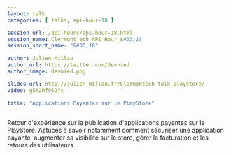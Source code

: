 ```yaml
---
layout: talk
categories: [ talks, api-hour-18 ]

session_url: /api-hours/api-hour-18.html
session_name: Clermont'ech API Hour &#35;18
session_short_name: "&#35;18"

author: Julien Millau
author_url: https://twitter.com/devnied
author_image: devnied.png

slides_url: http://julien-millau.fr/Clermontech-talk-playstore/
video: g5k2Rf952Yc

title: "Applications Payantes sur le PlayStore"
---
```


Retour d'expérience sur la publication d'applications payantes sur le PlayStore.
Astuces à savoir notamment comment sécuriser une application payante, augmenter
sa visibilité sur le store, gérer la facturation et les retours des
utilisateurs.
